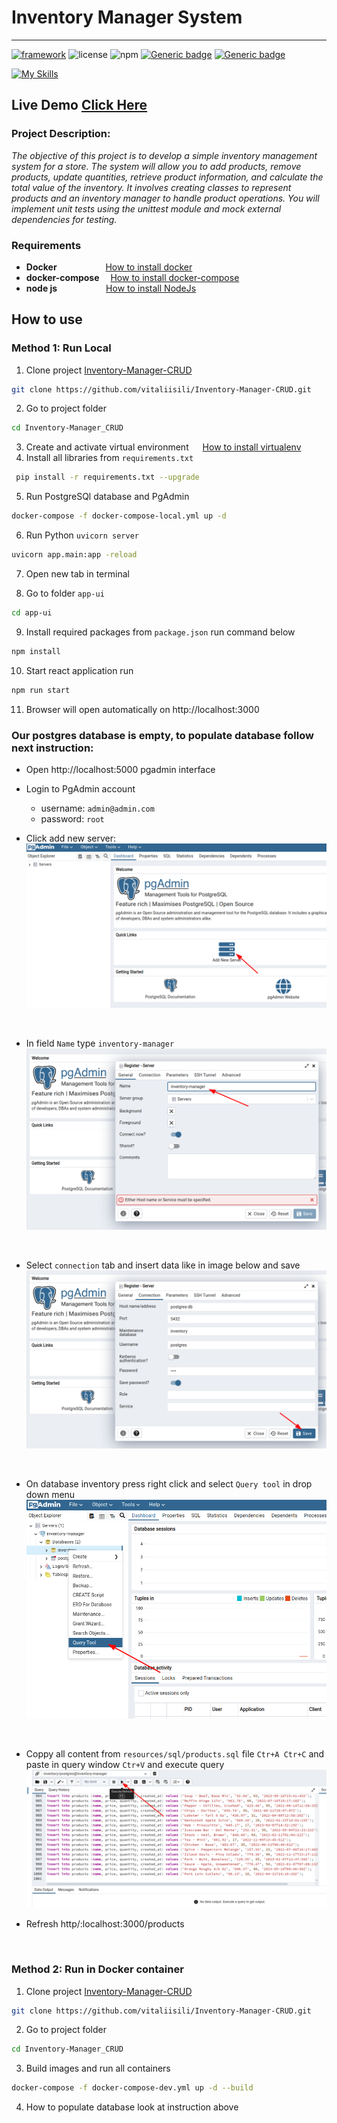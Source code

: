 # Inventory Manager System

---
[![framework](https://img.shields.io/badge/Framework-FastAPI-blue?style)](https://fastapi.tiangolo.com/)
![license](https://img.shields.io/github/license/vitaliisili/inventory-manager-CRUD)
![npm](https://img.shields.io/npm/v/react)
[![Generic badge](https://img.shields.io/badge/Made_with-Python-blue.svg)](https://shields.io/)
[![Generic badge](https://img.shields.io/badge/Made_with-React_Js-blue.svg)](https://shields.io/)

[![My Skills](https://skillicons.dev/icons?i=js,html,css,docker,jenkins,react,fastapi,python,postgres,linux,nginx,nodejs,stackoverflow)](https://skillicons.dev)

## Live Demo [Click Here](https://inventory.vitaliisili.com/products)

### Project Description:

*The objective of this project is to develop a simple inventory management system for a store.
The system will allow you to add products, remove products, update quantities, retrieve product
information, and calculate the total value of the inventory. It involves creating classes to represent
products and an inventory manager to handle product operations. You will implement unit tests using the
unittest module and mock external dependencies for testing.*

### Requirements

- **Docker** &emsp;&emsp;
  &emsp;&emsp;&emsp;[How to install docker](https://tecadmin.net/how-to-install-docker-on-ubuntu-22-04/)
- **docker-compose**
  &emsp;[How to install docker-compose](https://www.digitalocean.com/community/tutorials/how-to-install-and-use-docker-compose-on-ubuntu-22-04)
- **node js** &emsp;&emsp;&emsp;
  &emsp;&emsp;[How to install NodeJs](https://techviewleo.com/how-to-install-node-js-18-lts-on-ubuntu/)

## How to use

### Method 1: Run Local

1. Clone project [Inventory-Manager-CRUD](https://github.com/vitaliisili/Inventory-Manager-CRUD)

```bash
git clone https://github.com/vitaliisili/Inventory-Manager-CRUD.git
```

2. Go to project folder

```bash
cd Inventory-Manager_CRUD
```

3. Create and activate virtual environment &emsp; [How to install virtualenv](https://www.cyberithub.com/how-to-install-virtualenv-on-ubuntu-20-04-lts-focal-fossa/)
4. Install all libraries from `requirements.txt`
```bash
 pip install -r requirements.txt --upgrade
```

5. Run PostgreSQl database and PgAdmin
```bash
docker-compose -f docker-compose-local.yml up -d
```

6. Run Python `uvicorn server`
```bash
uvicorn app.main:app -reload 
```
7. Open new tab in terminal

8. Go to folder `app-ui`
```bash
cd app-ui 
```

9. Install required packages from `package.json` run command below
```bash
npm install
```

10. Start react application run
```bash
npm run start
```
11. Browser will open automatically on http://localhost:3000

### Our postgres database is empty, to populate database follow next instruction:
- Open http://localhost:5000 pgadmin interface
- Login to PgAdmin account
    - username: `admin@admin.com`
    - password: `root`

- Click add new server: <br>
![pg](resources/images/pgadmin-addnew.png)

&nbsp;

- In field `Name` type `inventory-manager` <br>
![pgn](resources/images/ppgadmin-name.png)

&nbsp;

- Select `connection` tab and insert data like in image below and save <br>
![pgi](resources/images/pgadmin-save.png)

&nbsp;

- On database inventory press right click and select `Query tool` in drop down menu <br>
![pgm](resources/images/pgadmin-querytool.png)

&nbsp;

- Coppy all content from `resources/sql/products.sql` file `Ctr+A Ctr+C` and paste in query window `Ctr+V` and execute query <br>
![pgq](resources/images/pgadmin-pass.png)

- Refresh http/:localhost:3000/products

&nbsp;
 
### Method 2: Run in Docker container

1. Clone project [Inventory-Manager-CRUD](https://github.com/vitaliisili/Inventory-Manager-CRUD)

```bash
git clone https://github.com/vitaliisili/Inventory-Manager-CRUD.git
```

2. Go to project folder
```bash
cd Inventory-Manager_CRUD
```

3. Build images and run all containers
```bash
docker-compose -f docker-compose-dev.yml up -d --build
```

4. How to populate database look at instruction above 